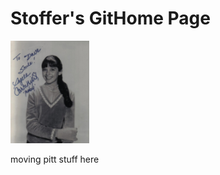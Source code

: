 # Stoffer's GitHome Page

<img src="figs/AC.jpg" alt="Angela" width="25%"/>

moving pitt stuff here

